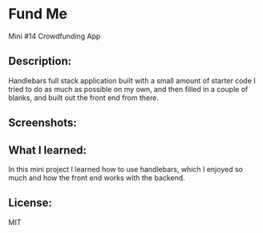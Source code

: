 # Fund Me
Mini #14 Crowdfunding App 

## Description: 
Handlebars full stack application built with a small amount of starter code I tried to do as much as possible 
on my own, and then filled in a couple of blanks, and built out the front end from there.

## Screenshots:

## What I learned:
In this mini project I learned how to use handlebars, which I enjoyed so much and how the front end works with the backend. 

## License:
MIT
